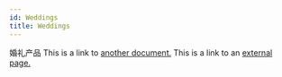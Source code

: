 ```yaml
---
id: Weddings
title: Weddings
---
```

婚礼产品
This is a link to [another document.](WOMENS.md) This is a link to an [external page.](http://www.lawevan.com)

